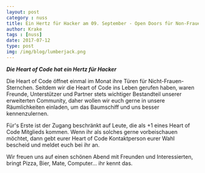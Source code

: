 ```yaml
---
layout: post
category : nuss
title: Ein Hertz für Hacker am 09. September - Open Doors für Non-Frauensternchen
author: Krake
tags : [nuss]
date: 2017-07-12
type: post
img: /img/blog/lumberjack.png
---
```

***Die Heart of Code hat ein Hertz für Hacker***

Die Heart of Code öffnet einmal im Monat ihre Türen für Nicht-Frauen-Sternchen. Seitdem wir die Heart of Code ins Leben gerufen haben, waren Freunde, Unterstützer und Partner stets wichtiger Bestandteil unserer erweiterten Community, daher wollen wir euch gerne in unsere Räumlichkeiten einladen, um das Baumschiff und uns besser kennenzulernen. 

Für's Erste ist der Zugang beschränkt auf Leute, die als +1 eines Heart of Code Mitglieds kommen. Wenn ihr als solches gerne vorbeischauen möchtet, dann gebt eurer Heart of Code Kontaktperson eurer Wahl bescheid und meldet euch bei ihr an. 

Wir freuen uns auf einen schönen Abend mit Freunden und Interessierten, bringt Pizza, Bier, Mate, Computer... ihr kennt das.
